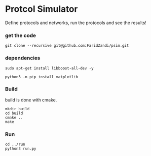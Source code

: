 # Protcol Simulator

Define protocols and networks, run the protocols and see the results!


### get the code 
```
git clone --recursive git@github.com:FaridZandi/psim.git
```


### dependencies 
```
sudo apt-get install libboost-all-dev -y
 
python3 -m pip install matplotlib
```

### Build 

build is done with cmake. 

```
mkdir build 
cd build 
cmake ..
make 
```

### Run 

```
cd ../run
python3 run.py
```